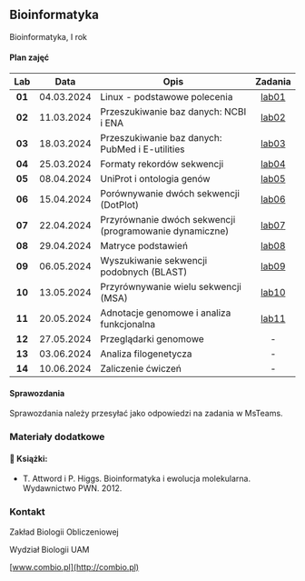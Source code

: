 ## Bioinformatyka

Bioinformatyka, I rok

#### Plan zajęć

| Lab | Data | Opis | Zadania |
| :---: | --- | --- | :---: |
| **01** | 04.03.2024 | Linux - podstawowe polecenia  | [lab01](./labs/lab01.md) |
| **02** | 11.03.2024 | Przeszukiwanie baz danych: NCBI i ENA  | [lab02](./labs/lab02.md) |
| **03** | 18.03.2024 | Przeszukiwanie baz danych: PubMed i E-utilities  | [lab03](./labs/lab03.md) |
| **04** | 25.03.2024 | Formaty rekordów sekwencji  | [lab04](./labs/lab04.md) |
| **05** | 08.04.2024 | UniProt i ontologia genów  | [lab05](./labs/lab05.md) |
| **06** | 15.04.2024 | Porównywanie dwóch sekwencji (DotPlot)  | [lab06](./labs/lab06.md) |
| **07** | 22.04.2024 | Przyrównanie dwóch sekwencji (programowanie dynamiczne) | [lab07](./labs/lab07.md) |
| **08** | 29.04.2024 | Matryce podstawień | [lab08](./labs/lab08.md) |
| **09** | 06.05.2024 | Wyszukiwanie sekwencji podobnych (BLAST) | [lab09](./labs/lab09.md) |
| **10** | 13.05.2024 | Przyrównywanie wielu sekwencji (MSA) | [lab10](./labs/lab10.md) |
| **11** | 20.05.2024 | Adnotacje genomowe i analiza funkcjonalna | [lab11](./labs/lab11.md) |
| **12** | 27.05.2024 | Przeglądarki genomowe | - |
| **13** | 03.06.2024 | Analiza filogenetycza | - |
| **14** | 10.06.2024 | Zaliczenie ćwiczeń | -  |

#### Sprawozdania

Sprawozdania należy przesyłać jako odpowiedzi na zadania w MsTeams.


### Materiały dodatkowe


#### :closed_book: Książki:

* T. Attword i P. Higgs. Bioinformatyka i ewolucja molekularna. Wydawnictwo PWN. 2012.


### Kontakt

Zakład Biologii Obliczeniowej

Wydział Biologii UAM

[www.combio.pl](http://combio.pl)
